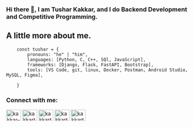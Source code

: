 ### Hi there 👋, I am Tushar Kakkar, and I do Backend Development and Competitive Programming.

## A little more about me.

```
    const tushar = {
        pronouns: "he" | "him",
        languages: [Python, C, C++, SQl, JavaScript],
        frameworks: [Django, Flask, FastAPI, Bootstrap],
        tools: [VS Code, git, linux, Docker, Postman, Android Studio, MySQL, Figma],
        
    }
```

<h3 align="left">Connect with me:</h3>
<p align="left">
<a href="https://linkedin.com/in/kakkar-tushar" target="blank"><img align="center" src="https://raw.githubusercontent.com/rahuldkjain/github-profile-readme-generator/master/src/images/icons/Social/linked-in-alt.svg" alt="kakkar-tushar" height="30" width="40" /></a>
<a href="https://www.codechef.com/users/kakkart_16" target="blank"><img align="center" src="https://cdn.jsdelivr.net/npm/simple-icons@3.1.0/icons/codechef.svg" alt="kakkart_16" height="30" width="40" /></a>
<a href="https://codeforces.com/profile/kakkart16" target="blank"><img align="center" src="https://raw.githubusercontent.com/rahuldkjain/github-profile-readme-generator/master/src/images/icons/Social/codeforces.svg" alt="kakkart16" height="30" width="40" /></a>
<a href="https://www.leetcode.com/kakkart16" target="blank"><img align="center" src="https://raw.githubusercontent.com/rahuldkjain/github-profile-readme-generator/master/src/images/icons/Social/leet-code.svg" alt="kakkart16" height="30" width="40" /></a>
<a href="https://auth.geeksforgeeks.org/user/kakkart16" target="blank"><img align="center" src="https://raw.githubusercontent.com/rahuldkjain/github-profile-readme-generator/master/src/images/icons/Social/geeks-for-geeks.svg" alt="kakkart16" height="30" width="40" /></a>
</p>
